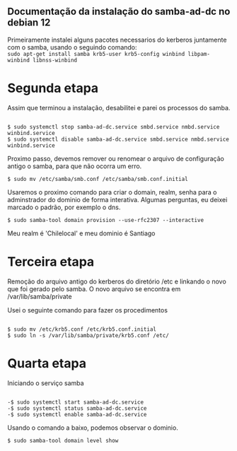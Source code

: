 ## Documentação da instalação do samba-ad-dc no debian 12

<p>Primeiramente instalei alguns pacotes necessarios do kerberos juntamente com o samba, usando o seguindo comando:
<code> 
sudo apt-get install samba krb5-user krb5-config winbind libpam-winbind libnss-winbind</code>

<h1>Segunda etapa</h1>
<p>Assim que terminou a instalação, desabilitei e parei os processos do samba.</p>
<code>
$ sudo systemctl stop samba-ad-dc.service smbd.service nmbd.service winbind.service <br>$ sudo systemctl disable samba-ad-dc.service smbd.service nmbd.service winbind.service 
</code>
<p>Proximo passo, devemos remover ou renomear o arquivo de configuração antigo o samba, para que não ocorra um erro.</p>
<code>$ sudo mv /etc/samba/smb.conf /etc/samba/smb.conf.initial</code>
<p>Usaremos o proximo comando para criar o domain, realm, senha para o adminstrador do dominio de forma interativa. Algumas perguntas, eu deixei marcado o padrão, por exemplo o dns.</p>
<code>$ sudo samba-tool domain provision --use-rfc2307 --interactive</code>

<p>Meu realm é 'Chilelocal' e meu dominio é Santiago</p>

<h1>Terceira etapa</h1>
<p>Remoção do arquivo antigo do kerberos do diretório /etc e linkando o novo que foi gerado pelo samba. O novo arquivo se encontra em /var/lib/samba/private</p>
<p>Usei o seguinte comando para fazer os procedimentos</p>
<code>
$ sudo mv /etc/krb5.conf /etc/krb5.conf.initial
$ sudo ln -s /var/lib/samba/private/krb5.conf /etc/
</code>

<h1>Quarta etapa</h1>
<p>Iniciando o serviço samba</p>
<code>
-$ sudo systemctl start samba-ad-dc.service
-$ sudo systemctl status samba-ad-dc.service
-$ sudo systemctl enable samba-ad-dc.service
</code>

<p>Usando o comando a baixo, podemos observar o dominio.</p>
<code>$ sudo samba-tool domain level show</code>
